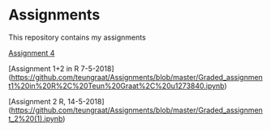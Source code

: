 # Assignments
This repository contains my assignments

[Assignment 4](https://github.com/teungraat/Assignments/blob/master/assignment%204%20programming%20introduction.html)

[Assignment 1+2 in R 7-5-2018] (https://github.com/teungraat/Assignments/blob/master/Graded_assignment1%20in%20R%2C%20Teun%20Graat%2C%20u1273840.ipynb)

[Assignment 2 R, 14-5-2018]
(https://github.com/teungraat/Assignments/blob/master/Graded_assignment_2%20(1).ipynb)
